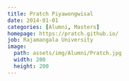 ```yaml
---
title: Pratch Piyawongwisal
date: 2014-01-01
categories: [Alumni, Masters]
homepage: https://pratch.github.io/
job: Rajamangala University
image:
  path: assets/img/Alumni/Pratch.jpg
  width: 200
  height: 200
---
```


